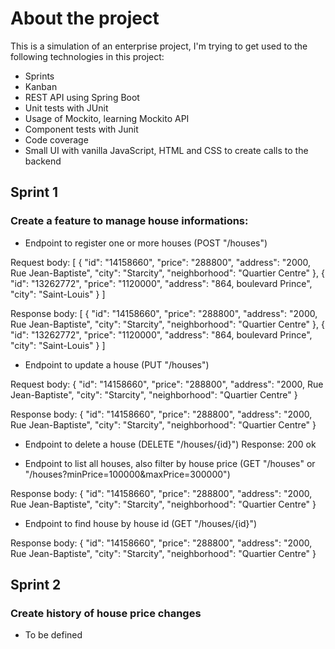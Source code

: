 # About the project

This is a simulation of an enterprise project, I'm trying to get used to the following technologies in this project:
* Sprints
* Kanban
* REST API using Spring Boot 
* Unit tests with JUnit
* Usage of Mockito, learning Mockito API
* Component tests with Junit
* Code coverage
* Small UI with vanilla JavaScript, HTML and CSS to create calls to the backend


## Sprint 1

### Create a feature to manage house informations:
* Endpoint to register one or more houses (POST "/houses")

Request body:
[
    {
        "id": "14158660",
        "price": "288800",
        "address": "2000, Rue Jean-Baptiste",
        "city": "Starcity",
        "neighborhood": "Quartier Centre"
    },
    {
        "id": "13262772",
        "price": "1120000",
        "address": "864, boulevard Prince",
        "city": "Saint-Louis"
    }
]

Response body:
[
    {
        "id": "14158660",
        "price": "288800",
        "address": "2000, Rue Jean-Baptiste",
        "city": "Starcity",
        "neighborhood": "Quartier Centre"
    },
    {
        "id": "13262772",
        "price": "1120000",
        "address": "864, boulevard Prince",
        "city": "Saint-Louis"
    }
]

* Endpoint to update a house (PUT "/houses") 

Request body:
{
    "id": "14158660",
     "price": "288800",
     "address": "2000, Rue Jean-Baptiste",
      "city": "Starcity",
     "neighborhood": "Quartier Centre"
}

Response body:
{
    "id": "14158660",
     "price": "288800",
     "address": "2000, Rue Jean-Baptiste",
      "city": "Starcity",
     "neighborhood": "Quartier Centre"
}

* Endpoint to delete a house (DELETE "/houses/{id}")
Response: 200 ok

* Endpoint to list all houses, also filter by house price (GET "/houses" or "/houses?minPrice=100000&maxPrice=300000")

Response body:
{
    "id": "14158660",
     "price": "288800",
     "address": "2000, Rue Jean-Baptiste",
      "city": "Starcity",
     "neighborhood": "Quartier Centre"
}

* Endpoint to find house by house id (GET "/houses/{id}")

Response body:
{
    "id": "14158660",
     "price": "288800",
     "address": "2000, Rue Jean-Baptiste",
      "city": "Starcity",
     "neighborhood": "Quartier Centre"
}

## Sprint 2
### Create history of house price changes
* To be defined

